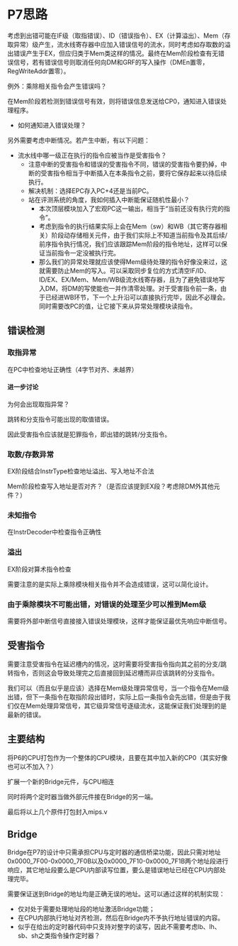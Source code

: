 # P7思路

考虑到出错可能在IF级（取指错误）、ID（错误指令）、EX（计算溢出）、Mem（存取异常）级产生，流水线寄存器中应加入错误信号的流水，同时考虑如存取数的溢出错误产生于EX，但应归类于Mem类这样的情况。最终在Mem阶段检查有无错误信号，若有错误信号则取消任何向DM和GRF的写入操作（DMEn置零，RegWriteAddr置零）。

例外：乘除相关指令会产生错误吗？

在Mem阶段若检测到错误信号有效，则将错误信息发送给CP0，通知进入错误处理程序。

* 如何通知进入错误处理？

另外需要考虑中断情况。若产生中断，有以下问题：

* 流水线中哪一级正在执行的指令应被当作是受害指令？
  * 注意中断的受害指令和错误的受害指令不同，错误的受害指令要扔掉，中断的受害指令相当于中断插入在本条指令之前，要将它保存起来以待后续执行。
  * 解决机制：选择EPC存入PC+4还是当前PC。
  * 站在评测系统的角度，我如何插入中断能保证随机性最小？
    * 本次顶层模块加入了宏观PC这一输出，相当于“当前还没有执行完的指令”。
    * 考虑到指令的执行结果实际上会在Mem（sw）和WB（其它寄存器相关）阶段动存储相关元件，由于我们实际上不知道当前指令及其后续/前序指令执行情况，我们应该跟踪Mem阶段的指令地址，这样可以保证当前指令一定没被执行完。
    * 那么我们的异常处理就应该使得Mem级待处理的指令好像没来过，这就需要防止Mem的写入。可以采取同步复位的方式清空IF/ID、ID/EX、EX/Mem、Mem/WB级流水线寄存器，且为了避免错误地写入DM，将DM的写使能也一并作清零处理。对于受害指令前一条，由于已经进WB环节，下一个上升沿可以直接执行完毕，因此不必理会。同时需要改PC的值，让它接下来从异常处理模块读指令。

## 错误检测

### 取指异常

在PC中检查地址正确性（4字节对齐、未越界）

#### 进一步讨论

为何会出现取指异常？

跳转和分支指令可能出现的取值错误。

因此受害指令应该就是犯罪指令，即出错的跳转/分支指令。

### 取数/存数异常

EX阶段结合InstrType检查地址溢出、写入地址不合法

Mem阶段检查写入地址是否对齐？（是否应该提到EX段？考虑除DM外其他元件？）

### 未知指令

在InstrDecoder中检查指令正确性

### 溢出

EX阶段对算术指令检查

需要注意的是实际上乘除模块相关指令并不会造成错误，这可以简化设计。

### 由于乘除模块不可能出错，对错误的处理至少可以推到Mem级

需要将外部中断信号直接接入错误处理模块，这样才能保证最优先响应中断信号。

## 受害指令

需要注意受害指令在延迟槽内的情况，这时需要将受害指令指向其之前的分支/跳转指令，否则这会导致处理完之后直接回到延迟槽而非应该跳转的分支指令。

我们可以（而且似乎是应该）选择在Mem级处理异常信号，当一个指令在Mem级出错，但下一条指令在取指阶段出错时，实际上后一条指令会先出错，但是由于我们仅在Mem处理异常信号，其它级异常信号逐级流水，这能保证我们处理到的是最新的错误。

## 主要结构

将P6的CPU打包作为一个整体的CPU模块，且要在其中加入新的CP0（其实好像也可以不加入？）

扩展一个新的Bridge元件，与CPU相连

同时将两个定时器当做外部元件接在Bridge的另一端。

最后将以上几个原件打包封入mips.v

## Bridge

Bridge在P7的设计中只需承担CPU与定时器的通信桥梁功能，因此只需对地址0x0000_7F00-0x0000_7F0B以及0x0000_7F10-0x0000_7F1B两个地址段进行响应，其它地址段要么是CPU内部读写位置，要么是错误地址已经在CPU内部处理完毕。

需要保证送到Bridge的地址均是正确无误的地址。这可以通过这样的机制实现：

* 仅对处于需要处理地址段的地址激活Bridge功能；
* 在CPU内部执行地址对齐检测，然后在Bridge内不予执行地址错误的内容。
* 似乎在给出的定时器代码中只支持对整字的读写，因此不需要考虑lb、lh、sb、sh之类指令操作定时器？

